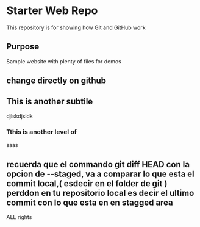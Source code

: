 # Starter Web Repo

This repository is for showing how Git and GitHub work

## Purpose

Sample website with plenty of files for demos
## change directly on github



## This is another subtile

djlskdjsldk

### Tthis is another level of
saas
## recuerda que el commando git diff HEAD con la opcion de --staged, va a comparar lo que esta el commit local,( esdecir en el folder de git ) perddon en tu repositorio local es decir el ultimo commit con lo que esta en en stagged area
ALL rights 

